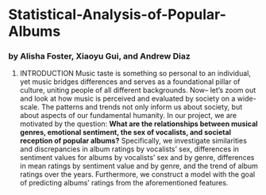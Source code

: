 # Statistical-Analysis-of-Popular-Albums
### by Alisha Foster, Xiaoyu Gui, and Andrew Diaz

1. INTRODUCTION 
Music taste is something so personal to an individual, yet music bridges differences and serves as a foundational pillar of culture, uniting people of all different backgrounds. Now– let’s zoom out and look at how music is perceived and evaluated by society on a wide-scale. The patterns and trends not only inform us about society, but about aspects of our fundamental humanity. In our project, we are motivated by the question: __What are the relationships between musical genres, emotional sentiment, the sex of vocalists, and societal reception of popular albums?__ Specifically, we investigate similarities and discrepancies in album ratings by vocalists’ sex, differences in sentiment values for albums by vocalists’ sex and by genre, differences in mean ratings by sentiment value and by genre, and the trend of album ratings over the years. Furthermore, we construct a model with the goal of predicting albums’ ratings from the aforementioned features.

